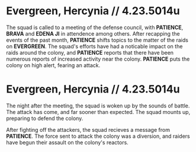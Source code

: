 # Evergreen, Hercynia // 4.23.5014u

The squad is called to a meeting of the defense council, with **PATIENCE**, **BRAVA** and **EDENA JI** in attendence among others. After recapping the events of the past month, **PATIENCE** shifts topics to the matter of the raids on **EVERGREEN**. The squad's efforts have had a noticable impact on the raids around the colony, and **PATIENCE** reports that there have been numerous reports of increased activity near the colony. **PATIENCE** puts the colony on high alert, fearing an attack.

# Evergreen, Hercynia // 4.23.5014u

The night after the meeting, the squad is woken up by the sounds of battle. The attack has come, and far sooner than expected. The squad mounts up, preparing to defend the colony.

After fighting off the attackers, the squad recieves a message from **PATIENCE**. The force sent to attack the colony was a diversion, and raiders have begun their assault on the colony's reactors.